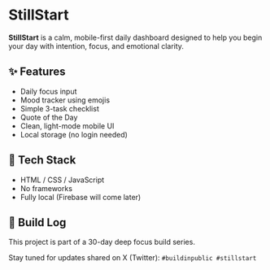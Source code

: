 # StillStart

**StillStart** is a calm, mobile-first daily dashboard designed to help you begin your day with intention, focus, and emotional clarity.

## ✨ Features
- Daily focus input
- Mood tracker using emojis
- Simple 3-task checklist
- Quote of the Day
- Clean, light-mode mobile UI
- Local storage (no login needed)

## 🚧 Tech Stack
- HTML / CSS / JavaScript
- No frameworks
- Fully local (Firebase will come later)

## 📆 Build Log
This project is part of a 30-day deep focus build series.

Stay tuned for updates shared on X (Twitter): `#buildinpublic #stillstart`
